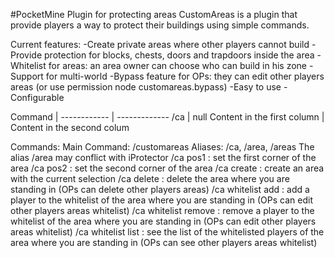 #PocketMine Plugin for protecting areas
CustomAreas is a plugin that provide players a way to protect their buildings using simple commands.

Current features:
-Create private areas where other players cannot build
-Provide protection for blocks, chests, doors and trapdoors inside the area
-Whitelist for areas: an area owner can choose who can build in his zone
-Support for multi-world
-Bypass feature for OPs: they can edit other players areas (or use permission node customareas.bypass)
-Easy to use
-Configurable

Command | 
------------ | -------------
/ca | null
Content in the first column | Content in the second colum


Commands:
Main Command: /customareas
Aliases: /ca, /area, /areas
The alias /area may conflict with iProtector
/ca pos1 : set the first corner of the area
/ca pos2 : set the second corner of the area
/ca create : create an area with the current selection
/ca delete : delete the area where you are standing in (OPs can delete other players areas)
/ca whitelist add <player> : add a player to the whitelist of the area where you are standing in (OPs can edit other players areas whitelist)
/ca whitelist remove <player> : remove a player to the whitelist of the area where you are standing in (OPs can edit other players areas whitelist)
/ca whitelist list : see the list of the whitelisted players of the area where you are standing in (OPs can see other players areas whitelist)
